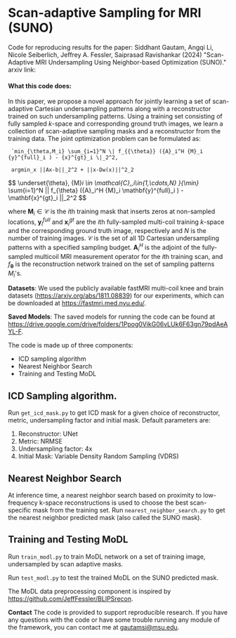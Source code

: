 # Scan-adaptive Sampling for MRI (SUNO)


Code for reproducing results for the paper:
Siddhant Gautam, Angqi Li, Nicole Seiberlich, Jeffrey A. Fessler, Saiprasad Ravishankar (2024)
"Scan-Adaptive MRI Undersampling Using Neighbor-based Optimization (SUNO)."
arxiv link: 


#### What this code does:
In this paper, we propose a novel approach for jointly learning a set of scan-adaptive Cartesian undersampling patterns along with a reconstructor trained on such undersampling patterns. 
Using a training set consisting of fully sampled $k$-space and corresponding ground truth images, we learn a collection of scan-adaptive sampling masks and a reconstructor from the training data. The joint optimization problem can be formulated as:

     `min_{\theta,M_i} \sum_{i=1}^N \| f_{{\theta}} ({A}_i^H {M}_i {y}^{full}_i ) - {x}^{gt}_i \|_2^2,

     argmin_x ||Ax-b||_2^2 + ||x-Dw(x)||^2_2 

$$
\underset{\theta}, {M}_i \in \mathcal{C},\,i\in\{1,\cdots,N\}   }{\min} \sum_{i=1}^N || f_{\theta} ({A}_i^H {M}_i \mathbf{y}^{full}_i ) - \mathbf{x}^{gt}_i ||_2^2
$$


where $\mathbf{M}_i \in \mathcal{C}$ is the $i$th training mask that inserts zeros at non-sampled locations, $\mathbf{y}^{full}_i$ and $\mathbf{x}^{gt}_i$ are the $i$th fully-sampled multi-coil training $k$-space and the corresponding ground truth image, respectively 
and $N$ is the number of training images. $\mathcal{C}$ is the set of all 1D Cartesian undersampling patterns with a specified sampling budget. $\mathbf{A}_i^H$ is the adjoint of the fully-sampled multicoil MRI measurement operator for the $i$th training scan, and $f_{\bm{\theta}}$ is the reconstruction network trained on the set of sampling patterns $M_i$'s. 

**Datasets**: We used the publicly available fastMRI multi-coil knee and brain datasets (https://arxiv.org/abs/1811.08839) for our experiments, which can be downloaded at https://fastmri.med.nyu.edu/. 

**Saved Models**: The saved models for running the code can be found at https://drive.google.com/drive/folders/1Ppog0VikG06vLUk6F63gn79pdAeAYL-F.

The code is made up of three components: 
* ICD sampling algorithm
* Nearest Neighbor Search
* Training and Testing MoDL

## ICD Sampling algorithm.

Run `get_icd_mask.py` to get ICD mask for a given choice of reconstructor, metric, undersampling factor and initial mask. Default parameters are:
1. Reconstructor: UNet
2. Metric: NRMSE
3. Undersampling factor: 4x
4. Initial Mask: Variable Density Random Sampling (VDRS)


## Nearest Neighbor Search
At inference time, a nearest neighbor search based on proximity to low-frequency k-space reconstructions is used to choose the best scan-specific mask from the training set.
Run `nearest_neighbor_search.py` to get the nearest neighbor predicted mask (also called the SUNO mask).

## Training and Testing MoDL
Run `train_modl.py` to train MoDL network on a set of training image, undersampled by scan adaptive masks.

Run `test_modl.py` to test the trained MoDL on the SUNO predicted mask.

The MoDL data preprocessing component is inspired by https://github.com/JeffFessler/BLIPSrecon.

**Contact**
The code is provided to support reproducible research. If you have any questions with the code or have some trouble running any module of the framework, you can contact me at gautamsi@msu.edu.

